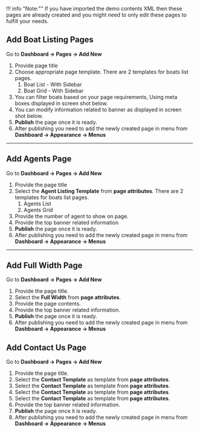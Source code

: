 !!! info "Note:""
     If you have imported the demo contents XML then these pages are already created and you might need to only edit these pages to fulfill your needs.

## Add Boat Listing Pages

Go to <strong>Dashboard → Pages → Add New</strong>
                          
<ol>
    <li>Provide page title 
        <img src="../images/create-pages/1.png" alt="">
    </li>
    <li>Choose appropriate page template.
        There are 2 templates for boats list pages.
        <ol>
            <li>Boat List - With Sidebar</li>
            <li>Boat Grid - With Sidebar</li>
        </ol>
        <img src="../images/create-pages/2.png" alt="">
     </li>
    <li>You can filter boats based on your page requirements, Using meta boxes displayed in screen shot below.<img src="../images/create-pages/3.png" alt=""></li>
    <li>You can modify information related to banner as displayed in screen shot below.<img src="../images/homepage-setting/7.2.png" alt=""></li>
    <li><strong>Publish</strong> the page once it is ready.</li>
    <li>After publishing you need to add the newly created page in menu from <strong>Dashboard → Appearance → Menus </strong></li>
</ol>

<hr>
                      
## Add Agents Page
                     
Go to <strong>Dashboard → Pages → Add New</strong>

<ol>
    <li>Provide the page title<img src="../images/create-pages/4.png" alt=""></li>
    <li>Select the <strong>Agent Listing Template</strong> from <strong>page attributes</strong>.
     There are 2 templates for boats list pages.
    <ol>
        <li>Agents List</li>
        <li>Agents Grid</li>
    </ol>
    <img src="../images/create-pages/5.png" alt="">
    </li>
    <li>Provide the number of agent to show on page.<img src="../images/create-pages/6.png" alt=""></li>
    <li>Provide the top banner related information<img src="../images/homepage-setting/7.2.png" alt=""></li>
    <li><strong>Publish</strong> the page once it is ready.</li>
    <li>After publishing you need to add the newly created page in menu from <strong>Dashboard → Appearance → Menus </strong></li>
</ol>

<hr>
                                 
## Add Full Width Page

Go to <strong>Dashboard → Pages → Add New</strong>

<ol>
<li>Provide the page title.<img src="../images/create-pages/7.png" alt=""></li>
<li>Select the <strong>Full Width</strong> from <strong>page attributes</strong>.<img src="../images/create-pages/8.png" alt=""></li>
<li>Provide the page contents.<img src="../images/create-pages/9.png" alt=""></li>
<li>Provide the top banner related information.<img src="../images/homepage-setting/7.2.png" alt=""></li>
<li><strong>Publish</strong> the page once it is ready.</li>
<li>After publishing you need to add the newly created page in menu from <strong>Dashboard → Appearance → Menus </strong></li>
</ol>

## Add Contact Us Page
                         
Go to <strong>Dashboard → Pages → Add New</strong>

<ol>
    <li>Provide the page title.<img src="../images/create-pages/10.1.png" alt=""></li>
    <li>Select the <strong>Contact Template</strong> as template from <strong>page attributes</strong>.<img src="../images/create-pages/10.2.png" alt=""></li>
    <li>Select the <strong>Contact Template</strong> as template from <strong>page attributes</strong>.<img src="../images/create-pages/10.3.png" alt=""></li>
    <li>Select the <strong>Contact Template</strong> as template from <strong>page attributes</strong>.<img src="../images/create-pages/10.4.png" alt=""></li>
    <li>Select the <strong>Contact Template</strong> as template from <strong>page attributes</strong>.<img src="../images/create-pages/10.5.png" alt=""></li>
    <li>Provide the top banner related information.<img src="../images/homepage-setting/7.2.png" alt=""></li>
    <li><strong>Publish</strong> the page once it is ready.</li>
    <li>After publishing you need to add the newly created page in menu from <strong>Dashboard → Appearance → Menus </strong></li>
</ol>